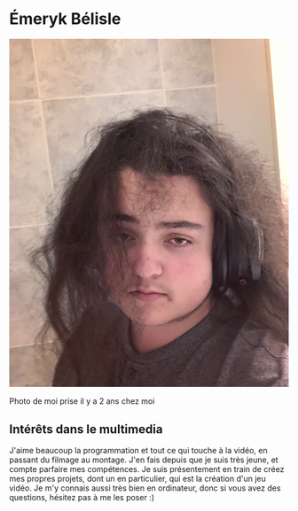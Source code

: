 # Émeryk Bélisle

![photo](photo_Emeryk.jpg)

Photo de moi prise il y a 2 ans chez moi

## **Intérêts dans le multimedia**
J'aime beaucoup la programmation et tout ce qui touche à la vidéo, en passant du filmage au montage. J'en fais depuis que je suis très jeune, et compte parfaire mes compétences. Je suis présentement en train de créez mes propres projets, dont un en particulier, qui
est la création d'un jeu vidéo. Je m'y connais aussi très bien en ordinateur, donc si vous avez des questions, hésitez pas à me les poser :)
 
